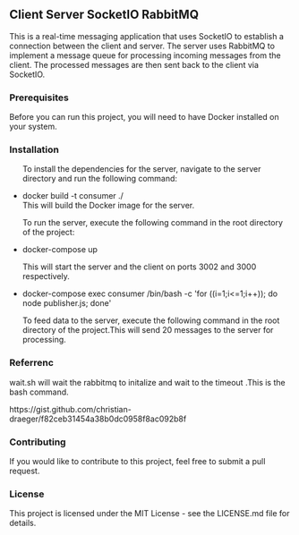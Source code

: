 <h2> Client Server SocketIO RabbitMQ </h2>
<p> This is a real-time messaging application that uses SocketIO to establish a connection between the client and server. The server uses RabbitMQ to implement a message queue for processing incoming messages from the client. The processed messages are then sent back to the client via SocketIO.</p>

<h3>Prerequisites</h3>
Before you can run this project, you will need to have Docker installed on your system.

<h3> Installation</h3>

<ul>
<p> To install the dependencies for the server, navigate to the server directory and run the following command:</p>
 <li> docker build -t consumer ./  </li>
This will build the Docker image for the server.
  <p> To run the server, execute the following command in the root directory of the project:</p> 
 <li> docker-compose up  </li>
<p>  This will start the server and the client on ports 3002 and 3000 respectively.</p>

 <li> docker-compose exec consumer /bin/bash -c 'for ((i=1;i<=1;i++)); do node publisher.js; done'  </li>
  <p> To feed data to the server, execute the following command in the root directory of the project.This will send 20 messages to the server for processing. </p>

  </ul>
  
<h3>Referrenc</h3>
<p> wait.sh will wait the rabbitmq to initalize and wait to the timeout .This is the bash command.</p>
<a hred="https://gist.github.com/christian-draeger/f82ceb31454a38b0dc0958f8ac092b8f"> https://gist.github.com/christian-draeger/f82ceb31454a38b0dc0958f8ac092b8f</a>

<h3>Contributing </h3>
If you would like to contribute to this project, feel free to submit a pull request.

<h3> License</h3>
This project is licensed under the MIT License - see the LICENSE.md file for details.
